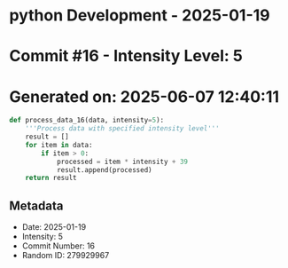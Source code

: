 ﻿# python Development - 2025-01-19
# Commit #16 - Intensity Level: 5
# Generated on: 2025-06-07 12:40:11
```python
def process_data_16(data, intensity=5):
    '''Process data with specified intensity level'''
    result = []
    for item in data:
        if item > 0:
            processed = item * intensity + 39
            result.append(processed)
    return result
```
## Metadata
- Date: 2025-01-19
- Intensity: 5
- Commit Number: 16
- Random ID: 279929967
